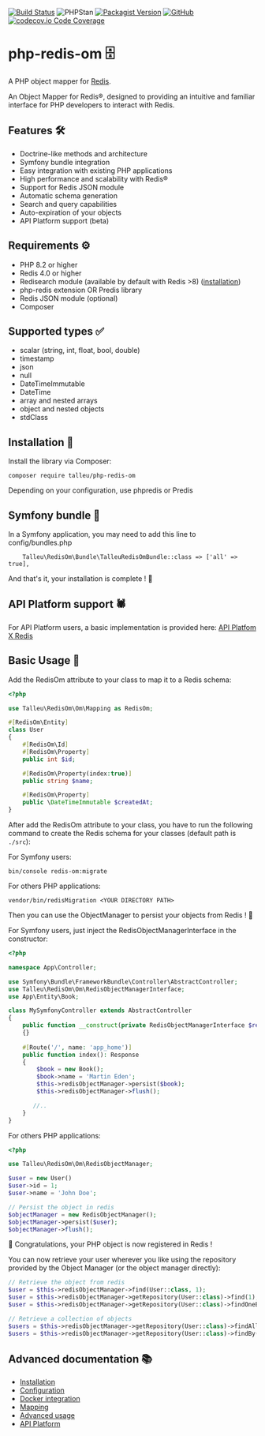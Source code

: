 
[![Build Status](https://github.com/clementtalleu/php-redis-om/actions/workflows/tests.yaml/badge.svg)](https://github.com/clementtalleu/php-redis-om/actions)
![PHPStan](https://img.shields.io/badge/PHPStan-OK-brightgreen)
[![Packagist Version](https://img.shields.io/packagist/v/talleu/php-redis-om.svg)](https://packagist.org/packages/talleu/php-redis-om)
[![GitHub](https://img.shields.io/github/license/clementtalleu/php-redis-om.svg)](https://github.com/averias/phpredis-json)
[![codecov.io Code Coverage](https://img.shields.io/codecov/c/github/clementtalleu/php-redis-om.svg)](https://codecov.io/github/clementtalleu/php-redis-om?branch=main)

# php-redis-om 🗄️

A PHP object mapper for [Redis](https://redis.io/).

An Object Mapper for Redis®, designed to providing an intuitive and familiar interface for PHP developers to interact
with Redis.

## Features 🛠️

- Doctrine-like methods and architecture
- Symfony bundle integration
- Easy integration with existing PHP applications
- High performance and scalability with Redis®
- Support for Redis JSON module
- Automatic schema generation
- Search and query capabilities
- Auto-expiration of your objects
- API Platform support (beta)

## Requirements ⚙️

- PHP 8.2 or higher
- Redis 4.0 or higher
- Redisearch module (available by default with Redis >8) ([installation](https://redis.io/docs/latest/operate/oss_and_stack/install/install-stack/))
- php-redis extension OR Predis library
- Redis JSON module (optional)
- Composer

## Supported types ✅

- scalar (string, int, float, bool, double)
- timestamp
- json
- null
- DateTimeImmutable
- DateTime
- array and nested arrays
- object and nested objects
- stdClass

## Installation 📝

Install the library via Composer:

```console
composer require talleu/php-redis-om
```

Depending on your configuration, use phpredis or Predis

## Symfony bundle 🎵

In a Symfony application, you may need to add this line to config/bundles.php
```console
    Talleu\RedisOm\Bundle\TalleuRedisOmBundle::class => ['all' => true],
```

And that's it, your installation is complete ! 🚀

## API Platform support 🕷️

For API Platform users, a basic implementation is provided here: [API Platfom X Redis](docs/api_platform.md)
 
## Basic Usage 🎯

Add the RedisOm attribute to your class to map it to a Redis schema:

```php
<?php

use Talleu\RedisOm\Om\Mapping as RedisOm;

#[RedisOm\Entity]
class User
{
    #[RedisOm\Id]
    #[RedisOm\Property]
    public int $id;

    #[RedisOm\Property(index:true)]
    public string $name;

    #[RedisOm\Property]
    public \DateTimeImmutable $createdAt;
}
```

After add the RedisOm attribute to your class,
you have to run the following command to create the Redis schema for your classes (default path is `./src`): 

For Symfony users:

```console
bin/console redis-om:migrate 
```

For others PHP applications:

```console
vendor/bin/redisMigration <YOUR DIRECTORY PATH>
```

Then you can use the ObjectManager to persist your objects from Redis ! 💪

For Symfony users, just inject the RedisObjectManagerInterface in the constructor:

```php
<?php

namespace App\Controller;

use Symfony\Bundle\FrameworkBundle\Controller\AbstractController;
use Talleu\RedisOm\Om\RedisObjectManagerInterface;
use App\Entity\Book;

class MySymfonyController extends AbstractController
{
    public function __construct(private RedisObjectManagerInterface $redisObjectManager)
    {}
    
    #[Route('/', name: 'app_home')]
    public function index(): Response
    {
        $book = new Book();
        $book->name = 'Martin Eden';
        $this->redisObjectManager->persist($book);
        $this->redisObjectManager->flush();

       //..
    }
}
```

For others PHP applications:

```php
<?php

use Talleu\RedisOm\Om\RedisObjectManager;

$user = new User()
$user->id = 1;
$user->name = 'John Doe';

// Persist the object in redis
$objectManager = new RedisObjectManager();
$objectManager->persist($user);
$objectManager->flush();
```

🥳 Congratulations, your PHP object is now registered in Redis !


You can now retrieve your user wherever you like using the repository provided by the Object Manager (or the object manager directly):

```php
// Retrieve the object from redis 
$user = $this->redisObjectManager->find(User::class, 1);
$user = $this->redisObjectManager->getRepository(User::class)->find(1);
$user = $this->redisObjectManager->getRepository(User::class)->findOneBy(['name' => 'John Doe']);

// Retrieve a collection of objects
$users = $this->redisObjectManager->getRepository(User::class)->findAll();
$users = $this->redisObjectManager->getRepository(User::class)->findBy(['name' => 'John Doe'], ['createdAt' => 'DESC'], 10);
```


## Advanced documentation 📚
- [Installation](https://github.com/clementtalleu/php-redis-om/blob/main/docs/installation.md)
- [Configuration](https://github.com/clementtalleu/php-redis-om/blob/main/docs/configuration.md)
- [Docker integration](https://github.com/clementtalleu/php-redis-om/blob/main/docs/docker_integration.md)
- [Mapping ](https://github.com/clementtalleu/php-redis-om/blob/main/docs/mapping.md)
- [Advanced usage ](https://github.com/clementtalleu/php-redis-om/blob/main/docs/advanced_usage.md)
- [API Platform ](https://github.com/clementtalleu/php-redis-om/blob/main/docs/api_platform.md)
